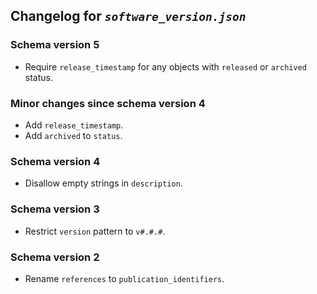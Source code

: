 ## Changelog for *`software_version.json`*

### Schema version 5

* Require `release_timestamp` for any objects with `released` or `archived` status.

### Minor changes since schema version 4

* Add `release_timestamp`.
* Add `archived` to `status`.

### Schema version 4

* Disallow empty strings in `description`.

### Schema version 3

* Restrict `version` pattern to `v#.#.#`.

### Schema version 2

* Rename `references` to `publication_identifiers`.
